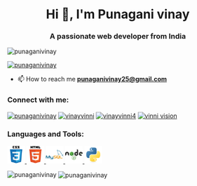 <h1 align="center">Hi 👋, I'm Punagani vinay</h1>
<h3 align="center">A passionate web developer from India</h3>

<p align="left"> <img src="https://komarev.com/ghpvc/?username=punaganivinay&label=Profile%20views&color=0e75b6&style=flat" alt="punaganivinay" /> </p>

<p align="left"> <a href="https://github.com/ryo-ma/github-profile-trophy"><img src="https://github-profile-trophy.vercel.app/?username=punaganivinay" alt="punaganivinay" /></a> </p>

- 📫 How to reach me **punaganivinay25@gmail.com**

<h3 align="left">Connect with me:</h3>
<p align="left">
<a href="https://linkedin.com/in/punaganivinay" target="blank"><img align="center" src="https://raw.githubusercontent.com/rahuldkjain/github-profile-readme-generator/master/src/images/icons/Social/linked-in-alt.svg" alt="punaganivinay" height="30" width="40" /></a>
<a href="https://fb.com/vinayvinni" target="blank"><img align="center" src="https://raw.githubusercontent.com/rahuldkjain/github-profile-readme-generator/master/src/images/icons/Social/facebook.svg" alt="vinayvinni" height="30" width="40" /></a>
<a href="https://instagram.com/vinayvinni4" target="blank"><img align="center" src="https://raw.githubusercontent.com/rahuldkjain/github-profile-readme-generator/master/src/images/icons/Social/instagram.svg" alt="vinayvinni4" height="30" width="40" /></a>
<a href="https://www.youtube.com/c/vinni vision" target="blank"><img align="center" src="https://raw.githubusercontent.com/rahuldkjain/github-profile-readme-generator/master/src/images/icons/Social/youtube.svg" alt="vinni vision" height="30" width="40" /></a>
</p>

<h3 align="left">Languages and Tools:</h3>
<p align="left"> <a href="https://www.w3schools.com/css/" target="_blank" rel="noreferrer"> <img src="https://raw.githubusercontent.com/devicons/devicon/master/icons/css3/css3-original-wordmark.svg" alt="css3" width="40" height="40"/> </a> <a href="https://www.w3.org/html/" target="_blank" rel="noreferrer"> <img src="https://raw.githubusercontent.com/devicons/devicon/master/icons/html5/html5-original-wordmark.svg" alt="html5" width="40" height="40"/> </a> <a href="https://www.mysql.com/" target="_blank" rel="noreferrer"> <img src="https://raw.githubusercontent.com/devicons/devicon/master/icons/mysql/mysql-original-wordmark.svg" alt="mysql" width="40" height="40"/> </a> <a href="https://nodejs.org" target="_blank" rel="noreferrer"> <img src="https://raw.githubusercontent.com/devicons/devicon/master/icons/nodejs/nodejs-original-wordmark.svg" alt="nodejs" width="40" height="40"/> </a> <a href="https://www.python.org" target="_blank" rel="noreferrer"> <img src="https://raw.githubusercontent.com/devicons/devicon/master/icons/python/python-original.svg" alt="python" width="40" height="40"/> </a> </p>

<p><img align="left" src="https://github-readme-stats.vercel.app/api/top-langs?username=punaganivinay&show_icons=true&locale=en&layout=compact" alt="punaganivinay" /></p>

<p>&nbsp;<img align="center" src="https://github-readme-stats.vercel.app/api?username=punaganivinay&show_icons=true&locale=en" alt="punaganivinay" /></p>

